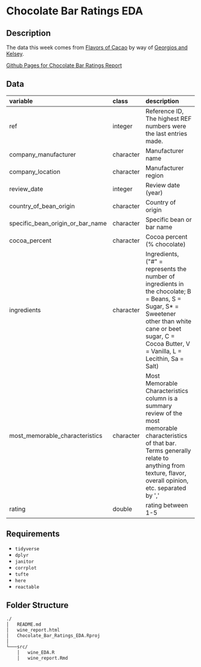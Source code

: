 # Chocolate Bar Ratings EDA
## Description

The data this week comes from [Flavors of Cacao](http://flavorsofcacao.com/chocolate_database.html) by way of [Georgios and Kelsey](https://github.com/rfordatascience/tidytuesday/issues/408).

[Github Pages for Chocolate Bar Ratings Report](https://xnuray98s.github.io/Chocolate_Bar_Ratings_EDA/)
## Data

|variable                         |class     |description |
|:--------------------------------|:---------|:-----------|
|ref                              |integer   |Reference ID, The highest REF numbers were the last entries made. |
|company_manufacturer             |character | Manufacturer name |
|company_location                 |character | Manufacturer region |
|review_date                      |integer   | Review date (year) |
|country_of_bean_origin           |character | Country of origin |
|specific_bean_origin_or_bar_name |character | Specific bean or bar name|
|cocoa_percent                    |character | Cocoa percent (% chocolate) |
|ingredients                      |character | Ingredients, ("#" = represents the number of ingredients in the chocolate; B = Beans, S = Sugar, S* = Sweetener other than white cane or beet sugar, C = Cocoa Butter, V = Vanilla, L = Lecithin, Sa = Salt) |
|most_memorable_characteristics   |character | Most Memorable Characteristics column is a summary review of the most memorable characteristics of that bar. Terms generally relate to anything from texture, flavor, overall opinion, etc. separated by ','|
|rating                           |double    | rating between 1-5 |

## Requirements

- ```tidyverse```
- ```dplyr```
- ```janitor```
- ```corrplot```
- ```tufte```
- ```here```
- ```reactable```

## Folder Structure

```bash
./
│   README.md
│   wine_report.html    
│   Chocolate_Bar_Ratings_EDA.Rproj
│
└───src/
    │   wine_EDA.R
    │   wine_report.Rmd
```
